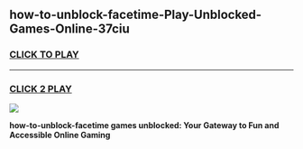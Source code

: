 
## how-to-unblock-facetime-Play-Unblocked-Games-Online-37ciu
<h3>
<a href="https://premium76.site?title=how-to-unblock-facetime&ref=25A">CLICK TO PLAY</a></h3>
<hr>

<h3>
<a href="https://premium76.site?title=how-to-unblock-facetime&ref=25A">CLICK 2 PLAY</a>
  
</h3>

<a href="https://premium76.site?title=how-to-unblock-facetime&ref=25A"><img src="https://clearcache.store/games.png"></a>


**how-to-unblock-facetime games unblocked: Your Gateway to Fun and Accessible Online Gaming**
